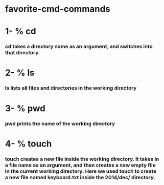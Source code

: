 # favorite-cmd-commands
# 1- % cd
### cd takes a directory name as an argument, and switches into that directory.

# 2- % ls
### ls lists all files and directories in the working directory

# 3- % pwd
### pwd prints the name of the working directory

# 4- % touch
### touch creates a new file inside the working directory. It takes in a file name as an argument, and then creates a new empty file in the current working directory. Here we used touch to create a new file named keyboard.txt inside the 2014/dec/ directory.


